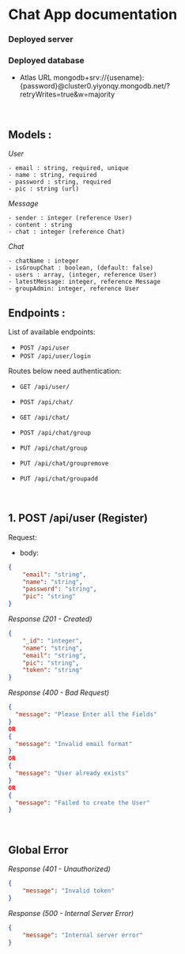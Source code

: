 # Chat App documentation

### Deployed server

### Deployed database

-   Atlas URL
    mongodb+srv://{usename}:{password}@cluster0.yiyonqy.mongodb.net/?retryWrites=true&w=majority

&nbsp;

## Models :

_User_

```
- email : string, required, unique
- name : string, required
- password : string, required
- pic : string (url)
```

_Message_

```
- sender : integer (reference User)
- content : string
- chat : integer (reference Chat)
```

_Chat_

```
- chatName : integer
- isGroupChat : boolean, (default: false)
- users : array, (integer, reference User)
- latestMessage: integer, reference Message
- groupAdmin: integer, reference User
```

## Endpoints :

List of available endpoints:

-   `POST /api/user`
-   `POST /api/user/login`

Routes below need authentication:

-   `GET /api/user/`

-   `POST /api/chat/`
-   `GET /api/chat/`

-   `POST /api/chat/group`
-   `PUT /api/chat/group`
-   `PUT /api/chat/groupremove`
-   `PUT /api/chat/groupadd`

&nbsp;

## 1. POST /api/user (Register)

Request:

-   body:

```json
{
	"email": "string",
	"name": "string",
	"password": "string",
	"pic": "string"
}
```

_Response (201 - Created)_

```json
{
	"_id": "integer",
	"name": "string",
	"email": "string",
	"pic": "string",
	"token": "string"
}
```

_Response (400 - Bad Request)_

```json
{
  "message": "Please Enter all the Fields"
}
OR
{
  "message": "Invalid email format"
}
OR
{
  "message": "User already exists"
}
OR
{
  "message": "Failed to create the User"
}

```

&nbsp;

## Global Error

_Response (401 - Unauthorized)_

```json
{
	"message": "Invalid token"
}
```

_Response (500 - Internal Server Error)_

```json
{
	"message": "Internal server error"
}
```
